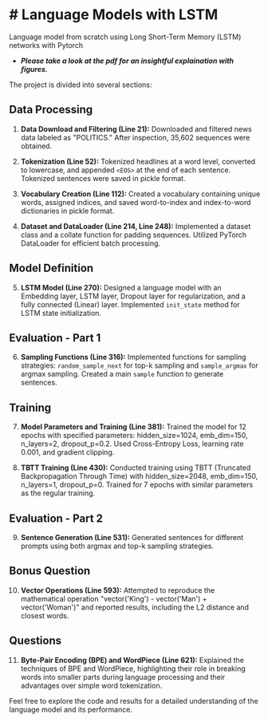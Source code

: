 # # Language Models with LSTM
Language model from scratch using Long Short-Term Memory (LSTM) networks with Pytorch

* ***Please take a look at the pdf for an insightful explaination with figures.***

The project is divided into several sections:

## Data Processing

1. **Data Download and Filtering (Line 21):** Downloaded and filtered news data labeled as "POLITICS." After inspection, 35,602 sequences were obtained.

2. **Tokenization (Line 52):** Tokenized headlines at a word level, converted to lowercase, and appended `<EOS>` at the end of each sentence. Tokenized sentences were saved in pickle format.

3. **Vocabulary Creation (Line 112):** Created a vocabulary containing unique words, assigned indices, and saved word-to-index and index-to-word dictionaries in pickle format.

4. **Dataset and DataLoader (Line 214, Line 248):** Implemented a dataset class and a collate function for padding sequences. Utilized PyTorch DataLoader for efficient batch processing.

## Model Definition

5. **LSTM Model (Line 270):** Designed a language model with an Embedding layer, LSTM layer, Dropout layer for regularization, and a fully connected (Linear) layer. Implemented `init_state` method for LSTM state initialization.

## Evaluation - Part 1

6. **Sampling Functions (Line 316):** Implemented functions for sampling strategies: `random_sample_next` for top-k sampling and `sample_argmax` for argmax sampling. Created a main `sample` function to generate sentences.

## Training

7. **Model Parameters and Training (Line 381):** Trained the model for 12 epochs with specified parameters: hidden_size=1024, emb_dim=150, n_layers=2, dropout_p=0.2. Used Cross-Entropy Loss, learning rate 0.001, and gradient clipping.

8. **TBTT Training (Line 430):** Conducted training using TBTT (Truncated Backpropagation Through Time) with hidden_size=2048, emb_dim=150, n_layers=1, dropout_p=0. Trained for 7 epochs with similar parameters as the regular training.

## Evaluation - Part 2

9. **Sentence Generation (Line 531):** Generated sentences for different prompts using both argmax and top-k sampling strategies.

## Bonus Question

10. **Vector Operations (Line 593):** Attempted to reproduce the mathematical operation "vector('King') - vector('Man') + vector('Woman')" and reported results, including the L2 distance and closest words.

## Questions

11. **Byte-Pair Encoding (BPE) and WordPiece (Line 621):** Explained the techniques of BPE and WordPiece, highlighting their role in breaking words into smaller parts during language processing and their advantages over simple word tokenization.

Feel free to explore the code and results for a detailed understanding of the language model and its performance.
